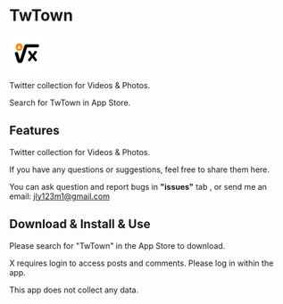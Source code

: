 # TwTown

<img src="https://github.com/skelet8801/TwTown/blob/main/256.png" alt="256" width="64"/>

Twitter collection for  Videos &amp; Photos.

Search for TwTown in App Store.


## Features
Twitter collection for  Videos &amp; Photos.

If you have any questions or suggestions, feel free to share them here.

You can ask question and report bugs in **"issues"** tab , or send me an email: jly123m1@gmail.com



## Download & Install & Use
Please search for "TwTown" in the App Store to download.

X requires login to access posts and comments. Please log in within the app.

This app does not collect any data.

